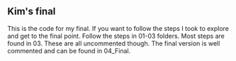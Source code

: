 ## Kim's final

This is the code for my final. If you want to follow the steps I took to explore and get to the final point. Follow the steps in 01-03 folders. Most steps are found in 03. These are all uncommented though. The final version is well commented and can be found in 04_Final. 


